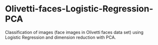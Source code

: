 # Olivetti-faces-Logistic-Regression-PCA
Classification of images (face images in Olivetti faces data set) using Logistic Regression and dimension reduction with PCA.
